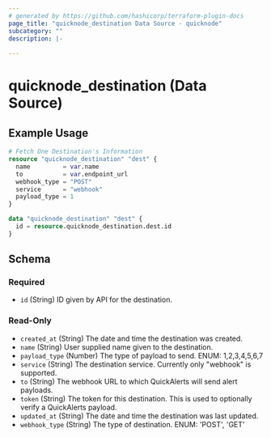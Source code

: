 ```yaml
---
# generated by https://github.com/hashicorp/terraform-plugin-docs
page_title: "quicknode_destination Data Source - quicknode"
subcategory: ""
description: |-
  
---
```


# quicknode_destination (Data Source)



## Example Usage

```terraform
# Fetch One Destination's Information
resource "quicknode_destination" "dest" {
  name         = var.name
  to           = var.endpoint_url
  webhook_type = "POST"
  service      = "webhook"
  payload_type = 1
}

data "quicknode_destination" "dest" {
  id = resource.quicknode_destination.dest.id
}
```

<!-- schema generated by tfplugindocs -->
## Schema

### Required

- `id` (String) ID given by API for the destination.

### Read-Only

- `created_at` (String) The date and time the destination was created.
- `name` (String) User supplied name given to the destination.
- `payload_type` (Number) The type of payload to send. ENUM: 1,2,3,4,5,6,7
- `service` (String) The destination service. Currently only "webhook" is supported.
- `to` (String) The webhook URL to which QuickAlerts will send alert payloads.
- `token` (String) The token for this destination. This is used to optionally verify a QuickAlerts payload.
- `updated_at` (String) The date and time the destination was last updated.
- `webhook_type` (String) The type of destination. ENUM: 'POST', 'GET'

